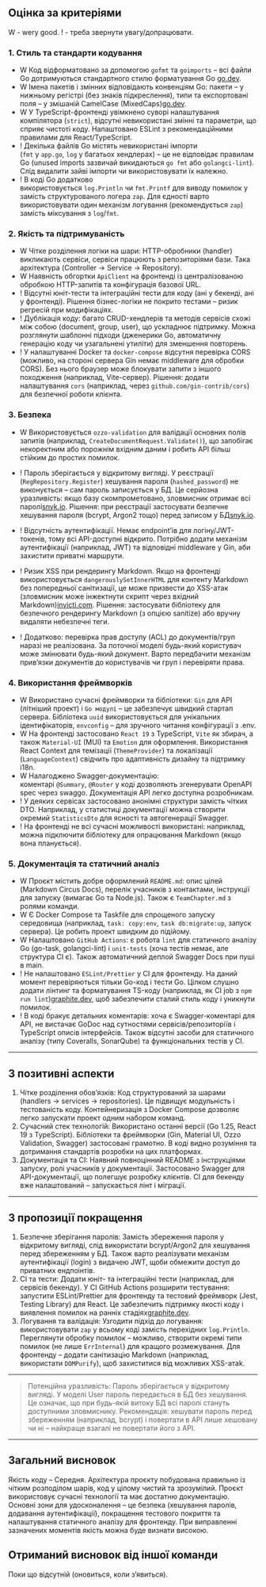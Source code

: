## Оцінка за критеріями

W - wery good.
! - треба звернути увагу/допрацювати.

### 1. Стиль та стандарти кодування

- W Код відформатовано за допомогою `gofmt` та `goimports` – всі файли Go дотримуються стандартного стилю форматування Go   [go.dev](https://go.dev/doc/effective_go#:~:text=With%20Go%20we%20take%20an,don%27t%20work%20around%20it).
- W Імена пакетів і змінних відповідають конвенціям Go: пакети – у нижньому регістрі (без знаків підкреслення), типи та експортовані поля – у змішаній CamelCase (MixedCaps)[go.dev](https://go.dev/doc/effective_go#:~:text=MixedCaps).
- W У TypeScript-фронтенді увімкнено суворі налаштування компілятора (`strict`), відсутні невикористані змінні та параметри, що сприяє чистоті коду. Налаштовано ESLint з рекомендаційними правилами для React/TypeScript.
- ! Декілька файлів Go містять невикористані імпорти (`fmt` у `app.go`, `log` у багатьох хендлерах) – це не відповідає правилам Go (unused imports зазвичай викидаються `go fmt` або `golangci-lint`). Слід видалити зайві імпорти чи використовувати їх належно.
- ! В коді Go додатково використовується `log.Println` чи `fmt.Printf` для виводу помилок у замість структурованого логера `zap`. Для єдності варто використовувати один механізм логування (рекомендується `zap`) замість міксування з `log`/`fmt`.

### 2. Якість та підтримуваність

- W Чітке розділення логіки на шари: HTTP-обробники (handler) викликають сервіси, сервіси працюють з репозиторіями бази. Така архітектура (Controller → Service → Repository).
- W Наявність обгортки `ApiClient` на фронтенді із централізованою обробкою HTTP-запитів та конфігурація базової URL.
- ! Відсутні юніт-тести та інтеграційні тести для коду (ані у бекенді, ані у фронтенді). Рішення бізнес-логіки не покрито тестами – ризик регресій при модифікаціях.
- ! Дублікація коду: багато CRUD-хендлерів та методів сервісів схожі між собою (document, group, user), що ускладнює підтримку. Можна розглянути шаблонні підходи (дженерики Go, автоматичну генерацію коду чи узагальнені утиліти) для зменшення повторень.
- ! У налаштуванні Docker та `docker-compose` відсутня перевірка CORS (можливо, на стороні сервера Gin немає middleware для обробки CORS). Без нього браузер може блокувати запити з іншого походження (наприклад, Vite-сервер). Рішення: додати налаштування `cors` (наприклад, через `github.com/gin-contrib/cors`) для безпечної роботи клієнта.
### 3. Безпека

- W Використовується `ozzo-validation` для валідації основних полів запитів (наприклад, `CreateDocumentRequest.Validate()`), що запобігає некоректним або порожнім вхідним даним і робить API більш стійким до простих помилок.
    
- ! Пароль зберігається у відкритому вигляді. У реєстрації (`RegRepository.Register`) хешування пароля (`hashed_password`) не виконується – сам пароль записується у БД. Це серйозна уразливість: якщо базу скомпрометовано, зловмисник отримає всі паролі[snyk.io](https://snyk.io/blog/secure-password-hashing-in-go/#:~:text=The%20difference%20between%20hashing%20and,hashing%20is%20the%20recommended%20approach). Рішення: при реєстрації застосувати безпечне хешування пароля (bcrypt, Argon2 тощо) перед записом у БД[snyk.io](https://snyk.io/blog/secure-password-hashing-in-go/#:~:text=The%20difference%20between%20hashing%20and,hashing%20is%20the%20recommended%20approach).
- ! Відсутність аутентифікації. Немає endpoint’ів для логіну/JWT-токенів, тому всі API-доступні відкрито. Потрібно додати механізм аутентифікації (наприклад, JWT) та відповідні middleware у Gin, аби захистити приватні маршрути.
- ! Ризик XSS при рендерингу Markdown. Якщо на фронтенді використовується `dangerouslySetInnerHTML` для контенту Markdown без попередньої санітизації, це може призвести до XSS-атак (зловмисник може інжектнути скрипт через вхідний Markdown)[invicti.com](https://www.invicti.com/blog/web-security/is-react-vulnerable-to-xss/#:~:text=Example%201%3A%20Using%20unsanitized%20Markdown). Рішення: застосувати бібліотеку для безпечного рендерингу Markdown (з опцією sanitize) або вручну видаляти небезпечні теги.
    
- ! Додатково: перевірка прав доступу (ACL) до документів/груп наразі не реалізована. За поточної моделі будь-який користувач може змінювати будь-який документ. Варто передбачити механізм прив’язки документів до користувачів чи груп і перевіряти права.
    

### 4. Використання фреймворків

- W Використано сучасні фреймворки та бібліотеки: `Gin` для API (літніший проект) і `Go модулі` – це забезпечує швидкий стартап сервера. Бібліотека `uuid` використовується для унікальних ідентифікаторів, `envconfig` – для зручного читання конфігурації з .env.
- W На фронтенді застосовано `React 19` з TypeScript, `Vite` як збирач, а також `Material-UI` (MUI) та `Emotion` для оформлення. Використання React Context для темізації (`ThemeProvider`) та локалізації (`LanguageContext`) свідчить про адаптивність дизайну та підтримку i18n.
- W Налагоджено Swagger-документацію: коментарі `@Summary`, `@Router` у коді дозволяють згенерувати OpenAPI spec через swaggo. Документація API легко доступна розробникам.
- ! У деяких сервісах застосовано анонімні структури замість чітких DTO. Наприклад, у статистиці документації можна створити окремий `StatisticsDto` для ясності та автогенерації Swagger.
- ! На фронтенді не всі сучасні можливості використані: наприклад, можна підключити бібліотеку для опрацювання Markdown (якщо вона планується).

### 5. Документація та статичний аналіз

- W Проєкт містить добре оформлений `README.md`: опис цілей (Markdown Circus Docs), перелік учасників з контактами, інструкції для запуску (вимагає Go та Node.js). Також є `TeamChapter.md` з ролями команди.
- W Є Docker Compose та Taskfile для спрощеного запуску середовища (наприклад, `task: copy:env`, `task db:migrate:up`, запуск сервера). Це робить проект швидким до підійому.
- W Налаштовано `GitHub Actions`: є робота `lint` для статичного аналізу Go (go-task, golangci-lint) і `unit-tests` (хоча тестів немає, але структура CI є). Також автоматичний деплой Swagger Docs при пуші в main.
- ! Не налаштовано `ESLint/Prettier` у CI для фронтенду. На даний момент перевіряються тільки Go-код і тести Go. Цілком слушно додати лінтинг та форматування TS-коду (наприклад, як CI job з `npm run lint`)[graphite.dev](https://graphite.dev/guides/best-practices-integrating-static-analysis-pull-requests#:~:text=Why%20integrate%20static%20analysis%20into,pull%20requests), щоб забезпечити сталий стиль коду і уникнути помилок.
- ! В коді бракує детальних коментарів: хоча є Swagger-коментарі для API, не вистачає GoDoc над сутностями сервісів/репозиторіїв і TypeScript описів інтерфейсів. Також відсутні засоби для статичного аналізу (типу Coveralls, SonarQube) та функціональних тестів у CI.

---

## 3 позитивні аспекти

1. Чітке розділення обов’язків: Код структурований за шарами (handlers → services → repositories). Це підвищує модульність і тестованість коду. Контейнеризація з Docker Compose дозволяє легко запускати проект одним набором команд.
2. Сучасний стек технологій: Використано останні версії (Go 1.25, React 19 з TypeScript). Бібліотеки та фреймворки (Gin, Material UI, Ozzo Validation, Swagger) застосовані грамотно. В коді видно розуміння та дотримання стандартів розробки на цих платформах.
3. Документація та CI: Наявний повноцінний README з інструкціями запуску, ролі учасників у документації. Застосовано Swagger для API-документації, що полегшує розробку клієнтів. CI для бекенду вже налаштований – запускається лінт і міграції.
    

---

## 3 пропозиції покращення

1. Безпечне зберігання паролів: Замість збереження пароля у відкритому вигляді, слід використати bcrypt/Argon2 для хешування перед збереженням у БД. Також варто реалізувати механізм аутентифікації (login) з видачею JWT, щоби обмежити доступ до приватних ендпоінтів.
2. CI та тести: Додати юніт- та інтеграційні тести (наприклад, для сервісів бекенду). У CI GitHub Actions розширити тестування: запустити ESLint/Prettier для фронтенду та тестовий фреймворк (Jest, Testing Library) для React. Це забезпечить підтримку якості коду і виявлення помилок на ранніх стадіях[graphite.dev](https://graphite.dev/guides/best-practices-integrating-static-analysis-pull-requests#:~:text=Why%20integrate%20static%20analysis%20into,pull%20requests).
3. Логування та валідація: Узгодити підхід до логування: використовувати `zap` у всьому коді замість перехідних `log.Println`. Переглянути обробку помилок – можливо, створити окремі типи помилок (не лише `ErrInternal`) для кращого розмежування. Для фронтенду – додати санітизацію Markdown (наприклад, використати `DOMPurify`), щоб захиститися від можливих XSS-атаk.
    

---

> Потенційна уразливість:
> Пароль зберігається у відкритому вигляді. У моделі User пароль передається в БД без хешування. Це означає, що при будь-якій витоку БД всі паролі стануть доступними зловмиснику. Рекомендація: хешувати пароль перед збереженням (наприклад, bcrypt) і повертати в API лише хешовану чи ні – найкраще взагалі не повертати його з API.

---

## Загальний висновок

Якість коду – Середня. Архітектура проєкту побудована правильно із чітким розподілом шарів, код у цілому чистий та зрозумілий. Проєкт використовує сучасні технології та має достатню документацію. Основні зони для удосконалення – це безпека (хешування паролів, додавання аутентифікації), покращення тестового покриття та налаштування статичного аналізу для фронтенду. При виправленні зазначених моментів якість можна буде визнати високою.

## Отриманий висновок від іншої команди

Поки що відсутній (оновиться, коли з’явиться).